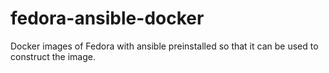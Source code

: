 fedora-ansible-docker
=====================

Docker images of Fedora with ansible preinstalled so that it can be used to construct the image.
